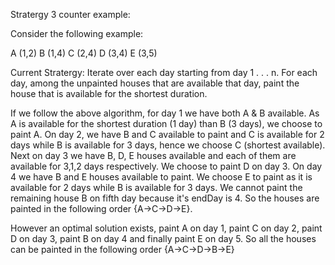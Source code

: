 Stratergy 3 counter example:

Consider the following example:

A (1,2)
B (1,4)
C (2,4)
D (3,4)
E (3,5)

Current Stratergy: Iterate over each day starting from day 1 . . . n. For each day, among the unpainted houses
that are available that day, paint the house that is available for the shortest duration.

If we follow the above algorithm, for day 1 we have both A & B available. As A is available for the shortest duration (1 day) than B (3 days), we choose to paint A. On day 2, we have B and C available to paint and C is available for 2 days while B is available for 3 days, hence we choose C (shortest available). Next on day 3 we have B, D, E houses available and each of them are available for 3,1,2 days respectively. We choose to paint D on day 3. On day 4 we have B and E houses available to paint.
We choose E to paint as it is available for 2 days while B is available for 3 days. We cannot paint the remaining house B on fifth day because it's endDay is 4.
So the houses are painted in the following order {A->C->D->E}.

However an optimal solution exists, paint A on day 1, paint C on day 2, paint D on day 3, paint B on day 4 and finally paint E on day 5.
So all the houses can be painted in the following order {A->C->D->B->E}